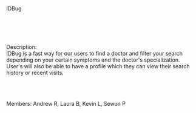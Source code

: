 <br>IDBug</br>
<br></br>
<br></br>
<br>Description:</br>
IDBug is a fast way for our users to find a doctor and filter your search depending on your certain symptoms and the doctor's specialization. User's will also be able to have a profile which they can view their search history or recent visits.

<br></br>
<br>Members: Andrew R, Laura B, Kevin L, Sewon P</br>





